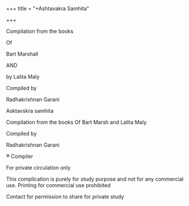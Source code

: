 +++
title = "+Ashtavakra Samhita"

+++

Compilation from the books

Of

Bart Marshall

AND

by Lalita Maly

Compiled by

Radhakrishnan Garani



Asktavskra samhita

Compilation from the books Of  Bart Marsh   and      Lalita Maly

Compiled by

Radhakrishnan Garani

® Compiler

For private circulation only

This complication is purely for study purpose and not for any commercial use.  Printing for commercial use prohibited

Contact  for permission to share for  private study






